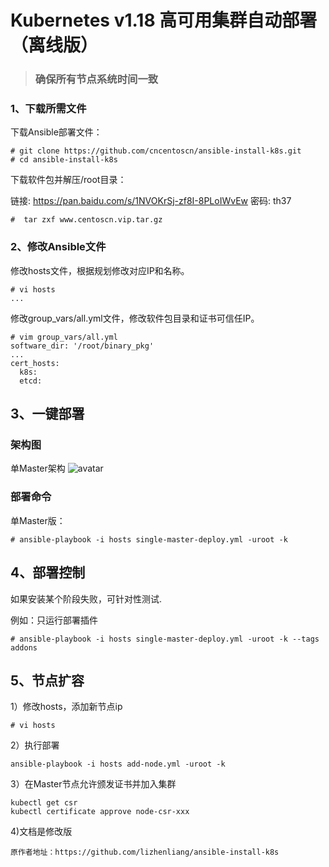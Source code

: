 # Kubernetes v1.18 高可用集群自动部署（离线版）
>### 确保所有节点系统时间一致
### 1、下载所需文件

下载Ansible部署文件：

```
# git clone https://github.com/cncentoscn/ansible-install-k8s.git
# cd ansible-install-k8s
```

下载软件包并解压/root目录：

链接: https://pan.baidu.com/s/1NVOKrSj-zf8I-8PLoIWvEw 密码: th37

```
#  tar zxf www.centoscn.vip.tar.gz
```
### 2、修改Ansible文件

修改hosts文件，根据规划修改对应IP和名称。

```
# vi hosts
...
```
修改group_vars/all.yml文件，修改软件包目录和证书可信任IP。

```
# vim group_vars/all.yml
software_dir: '/root/binary_pkg'
...
cert_hosts:
  k8s:
  etcd:
```
## 3、一键部署
### 架构图
单Master架构
![avatar](https://github.com/cncentoscn/ansible-install-k8s/blob/main/single-master.jpg)

### 部署命令
单Master版：
```
# ansible-playbook -i hosts single-master-deploy.yml -uroot -k
```

## 4、部署控制
如果安装某个阶段失败，可针对性测试.

例如：只运行部署插件
```
# ansible-playbook -i hosts single-master-deploy.yml -uroot -k --tags addons
```

## 5、节点扩容
1）修改hosts，添加新节点ip
```
# vi hosts
```
2）执行部署
```
ansible-playbook -i hosts add-node.yml -uroot -k
```
3）在Master节点允许颁发证书并加入集群
```
kubectl get csr
kubectl certificate approve node-csr-xxx
```

4)文档是修改版
```
原作者地址：https://github.com/lizhenliang/ansible-install-k8s
```

